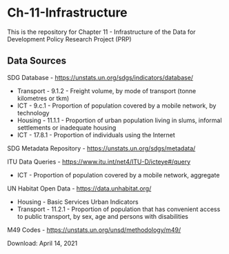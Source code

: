 # Ch-11-Infrastructure #
This is the repository for Chapter 11 - Infrastructure of the Data for Development Policy Research Project (PRP)

## Data Sources ##

SDG Database - https://unstats.un.org/sdgs/indicators/database/
  * Transport - 9.1.2 - Freight volume, by mode of transport (tonne kilometres or tkm)
  * ICT - 9.c.1 - Proportion of population covered by a mobile network, by technology
  * Housing - 11.1.1 - Proportion of urban population living in slums, informal settlements or inadequate housing
  * ICT - 17.8.1 - Proportion of individuals using the Internet

SDG Metadata Repository - https://unstats.un.org/sdgs/metadata/

ITU Data Queries - https://www.itu.int/net4/ITU-D/icteye#/query
  * ICT - Proportion of population covered by a mobile network, aggregate

UN Habitat Open Data - https://data.unhabitat.org/ 
  * Housing - Basic Services Urban Indicators
  * Transport - 11.2.1 - Proportion of population that has convenient access to public transport, by sex, age and persons with disabilities

M49 Codes - https://unstats.un.org/unsd/methodology/m49/ 

Download: April 14, 2021
